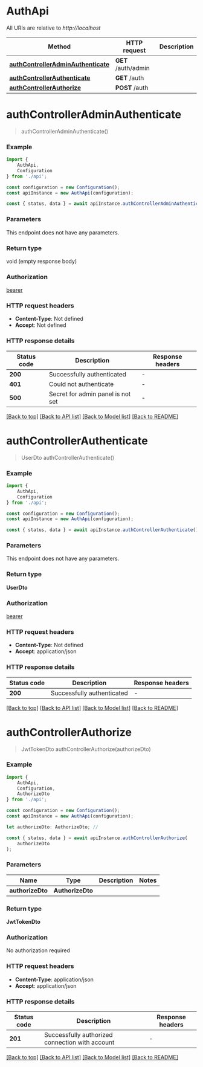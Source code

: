 # AuthApi

All URIs are relative to *http://localhost*

|Method | HTTP request | Description|
|------------- | ------------- | -------------|
|[**authControllerAdminAuthenticate**](#authcontrolleradminauthenticate) | **GET** /auth/admin | |
|[**authControllerAuthenticate**](#authcontrollerauthenticate) | **GET** /auth | |
|[**authControllerAuthorize**](#authcontrollerauthorize) | **POST** /auth | |

# **authControllerAdminAuthenticate**
> authControllerAdminAuthenticate()


### Example

```typescript
import {
    AuthApi,
    Configuration
} from './api';

const configuration = new Configuration();
const apiInstance = new AuthApi(configuration);

const { status, data } = await apiInstance.authControllerAdminAuthenticate();
```

### Parameters
This endpoint does not have any parameters.


### Return type

void (empty response body)

### Authorization

[bearer](../README.md#bearer)

### HTTP request headers

 - **Content-Type**: Not defined
 - **Accept**: Not defined


### HTTP response details
| Status code | Description | Response headers |
|-------------|-------------|------------------|
|**200** | Successfully authenticated |  -  |
|**401** | Could not authenticate |  -  |
|**500** | Secret for admin panel is not set |  -  |

[[Back to top]](#) [[Back to API list]](../README.md#documentation-for-api-endpoints) [[Back to Model list]](../README.md#documentation-for-models) [[Back to README]](../README.md)

# **authControllerAuthenticate**
> UserDto authControllerAuthenticate()


### Example

```typescript
import {
    AuthApi,
    Configuration
} from './api';

const configuration = new Configuration();
const apiInstance = new AuthApi(configuration);

const { status, data } = await apiInstance.authControllerAuthenticate();
```

### Parameters
This endpoint does not have any parameters.


### Return type

**UserDto**

### Authorization

[bearer](../README.md#bearer)

### HTTP request headers

 - **Content-Type**: Not defined
 - **Accept**: application/json


### HTTP response details
| Status code | Description | Response headers |
|-------------|-------------|------------------|
|**200** | Successfully authenticated |  -  |

[[Back to top]](#) [[Back to API list]](../README.md#documentation-for-api-endpoints) [[Back to Model list]](../README.md#documentation-for-models) [[Back to README]](../README.md)

# **authControllerAuthorize**
> JwtTokenDto authControllerAuthorize(authorizeDto)


### Example

```typescript
import {
    AuthApi,
    Configuration,
    AuthorizeDto
} from './api';

const configuration = new Configuration();
const apiInstance = new AuthApi(configuration);

let authorizeDto: AuthorizeDto; //

const { status, data } = await apiInstance.authControllerAuthorize(
    authorizeDto
);
```

### Parameters

|Name | Type | Description  | Notes|
|------------- | ------------- | ------------- | -------------|
| **authorizeDto** | **AuthorizeDto**|  | |


### Return type

**JwtTokenDto**

### Authorization

No authorization required

### HTTP request headers

 - **Content-Type**: application/json
 - **Accept**: application/json


### HTTP response details
| Status code | Description | Response headers |
|-------------|-------------|------------------|
|**201** | Successfully authorized connection with account  |  -  |

[[Back to top]](#) [[Back to API list]](../README.md#documentation-for-api-endpoints) [[Back to Model list]](../README.md#documentation-for-models) [[Back to README]](../README.md)

